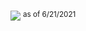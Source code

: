 ![](https://komarev.com/ghpvc/?username=kevin&color=ffabb7&style=flat-square)
<sup>as of 6/21/2021</sup>
